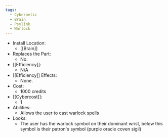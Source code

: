 ```yaml
---
tags:
  - Cybernetic
  - Brain
  - Psylink
  - Warlock
---
```

* Install Location:
	* [[Brain]]
* Replaces the Part:
	* No.
* [[Efficiency]]:
	* N/A
* [[Efficiency]] Effects:
	- None.
* Cost:
	* 1000 credits
* [[Cybercost]]:
	* 1
* Abilities:
	* Allows the user to cast warlock spells
* Looks:
	* The user has the warlock symbol on their dominant wrist, below this symbol is their patron's symbol (purple oracle coven sigil)